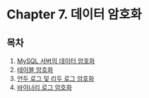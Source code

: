 # Chapter 7. 데이터 암호화

## 목차

1. [MySQL 서버의 데이터 암호화](7.1%20MySQL%20%EC%84%9C%EB%B2%84%EC%9D%98%20%EB%8D%B0%EC%9D%B4%ED%84%B0%20%EC%95%94%ED%98%B8%ED%99%94.md)
3. [테이블 암호화](7.3%20%ED%85%8C%EC%9D%B4%EB%B8%94%20%EC%95%94%ED%98%B8%ED%99%94.md)
5. [언두 로그 및 리두 로그 암호화](7.4%20%EC%96%B8%EB%91%90%20%EB%A1%9C%EA%B7%B8%20%EB%B0%8F%20%EB%A6%AC%EB%91%90%20%EB%A1%9C%EA%B7%B8%20%EC%95%94%ED%98%B8%ED%99%94.md)
6. [바이너리 로그 암호화](7.5%20%EB%B0%94%EC%9D%B4%EB%84%88%EB%A6%AC%20%EB%A1%9C%EA%B7%B8%20%EC%95%94%ED%98%B8%ED%99%94.md)
